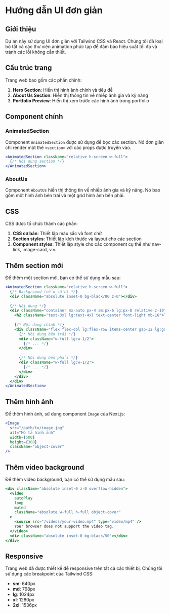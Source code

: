 # Hướng dẫn UI đơn giản

## Giới thiệu

Dự án này sử dụng UI đơn giản với Tailwind CSS và React. Chúng tôi đã loại bỏ tất cả các thư viện animation phức tạp để đảm bảo hiệu suất tối đa và tránh các lỗi không cần thiết.

## Cấu trúc trang

Trang web bao gồm các phần chính:

1. **Hero Section**: Hiển thị hình ảnh chính và tiêu đề
2. **About Us Section**: Hiển thị thông tin về nhiếp ảnh gia và kỹ năng
3. **Portfolio Preview**: Hiển thị xem trước các hình ảnh trong portfolio

## Component chính

### AnimatedSection

Component `AnimatedSection` được sử dụng để bọc các section. Nó đơn giản chỉ render một thẻ `<section>` với các props được truyền vào.

```jsx
<AnimatedSection className="relative h-screen w-full">
  {/* Nội dung section */}
</AnimatedSection>
```

### AboutUs

Component `AboutUs` hiển thị thông tin về nhiếp ảnh gia và kỹ năng. Nó bao gồm một hình ảnh bên trái và một grid hình ảnh bên phải.

## CSS

CSS được tổ chức thành các phần:

1. **CSS cơ bản**: Thiết lập màu sắc và font chữ
2. **Section styles**: Thiết lập kích thước và layout cho các section
3. **Component styles**: Thiết lập style cho các component cụ thể như nav-link, image-card, v.v.

## Thêm section mới

Để thêm một section mới, bạn có thể sử dụng mẫu sau:

```jsx
<AnimatedSection className="relative h-screen w-full">
  {/* Background (nếu cần) */}
  <div className="absolute inset-0 bg-black/80 z-0"></div>
  
  {/* Nội dung */}
  <div className="container mx-auto px-4 sm:px-6 lg:px-8 relative z-10">
    <h2 className="text-3xl lg:text-4xl text-center font-light mb-16">Tiêu đề section</h2>
    
    {/* Nội dung chính */}
    <div className="flex flex-col lg:flex-row items-center gap-12 lg:gap-16">
      {/* Nội dung bên trái */}
      <div className="w-full lg:w-1/2">
        {/* ... */}
      </div>
      
      {/* Nội dung bên phải */}
      <div className="w-full lg:w-1/2">
        {/* ... */}
      </div>
    </div>
  </div>
</AnimatedSection>
```

## Thêm hình ảnh

Để thêm hình ảnh, sử dụng component `Image` của Next.js:

```jsx
<Image
  src="/path/to/image.jpg"
  alt="Mô tả hình ảnh"
  width={500}
  height={300}
  className="object-cover"
/>
```

## Thêm video background

Để thêm video background, bạn có thể sử dụng mẫu sau:

```jsx
<div className="absolute inset-0 z-0 overflow-hidden">
  <video 
    autoPlay 
    loop 
    muted 
    className="absolute w-full h-full object-cover"
  >
    <source src="/videos/your-video.mp4" type="video/mp4" />
    Your browser does not support the video tag.
  </video>
  <div className="absolute inset-0 bg-black/50"></div>
</div>
```

## Responsive

Trang web đã được thiết kế để responsive trên tất cả các thiết bị. Chúng tôi sử dụng các breakpoint của Tailwind CSS:

- **sm**: 640px
- **md**: 768px
- **lg**: 1024px
- **xl**: 1280px
- **2xl**: 1536px
